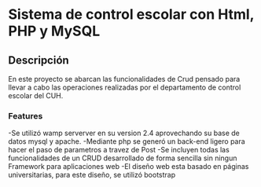 # Sistema de control escolar con Html, PHP y MySQL
## Descripción
En este proyecto se abarcan las funcionalidades de Crud pensado para llevar a cabo las operaciones realizadas por el departamento de control escolar del CUH.
### Features

-Se utilizó wamp serverver en su version  2.4 aprovechando su base de datos mysql y apache.
-Mediante php se generó un back-end ligero para hacer el paso de parametros a travez de Post
-Se incluyen todas las funcionalidades de un CRUD desarrollado de forma sencilla sin ningun Framework para aplicaciones web
-El diseño web esta basado en páginas universitarias, para este diseño, se utilizó bootstrap
